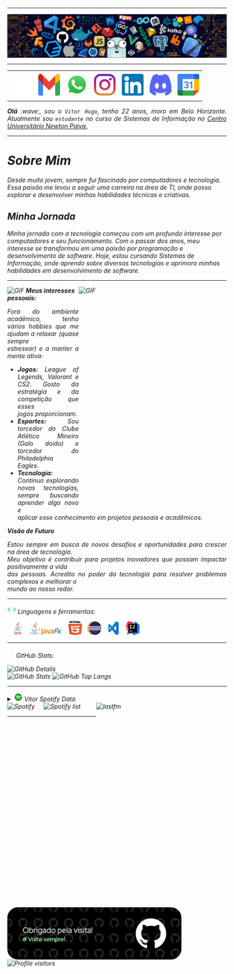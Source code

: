 
-----

<div>
<img align="center" alt="Header" src="https://github.com/vhvaz/vhvaz/blob/main/img/header.png?raw=true"/>
</div>

-----

<div align="center">
<table>
<tr>
 <td align="center" colspan="11"></td>
</tr> 
<tr>
<td><a href="https://github.com/vhvaz" target="_blank"><img src="https://github.com/vhvaz/vhvaz/blob/main/img/github2.png?raw=true" width="50px" height="50px"/></a>
</td>
<td><a href="mailto:vitorhugov78@gmail.com" target="_blank"><img src="https://github.com/vhvaz/vhvaz/blob/main/img/gmail3.png?raw=true" width="50px" height="50px"/></a>
</td>
<td><a href="https://wa.me/5531998367799" target="_blank"><img src="https://github.com/vhvaz/vhvaz/blob/main/img/wpp2.png?raw=true" width="50px" height="50px"/></a>
</td>
<td><a href="https://www.instagram.com/vh.vaz/" target="_blank"><img src="https://github.com/vhvaz/vhvaz/blob/main/img/insta2.png?raw=true" width="50px" height="50px"/></a>
</td>
<td><a href="https://www.linkedin.com/in/vhvaz/" target="_blank"><img src="https://github.com/vhvaz/vhvaz/blob/main/img/linkedin2.png?raw=true" width="50px" height="50px"/></a>
</td>
<!--<td><a href="https://slack.com/app_redirect?channel=UVD9N6VCL"><img src="https://github.com/vhvaz/vhvaz/blob/main/img/slack.png?raw=true" width="50px" height="50px"/></a>
</td>-->
<td><a href="https://discordapp.com/users/833061180217229383" target="_blank"><img src="https://github.com/vhvaz/vhvaz/blob/main/img/discord2.png?raw=true" width="50px" height="50px"/></a>
</td>
</td>
<td><a href="https://calendar.app.google/rPiXPNEbzGw7wpki7" target="_blank"><img src="https://github.com/vhvaz/vhvaz/blob/main/img/calendar2.png?raw=true" width="50px" height="50px"/></a>
</td>
</tr>
<tr>
 <td align="center" colspan="11"></td>
</tr> 
</table>

</div>
<div align="justify">
<i><b>Olá</b> :wave:, sou o <code>Vitor Hugo</code>, tenho 22 anos, moro em Belo Horizonte. Atualmente sou <code>estudante</code> no curso de Sistemas de Informação no <a href="https://newtonpaiva.br/" target="_blank">Centro Universitário Newton Paiva.</a>
</div>

-----

# Sobre Mim

Desde muito jovem, sempre fui fascinado por computadores e tecnologia. Essa paixão me levou a seguir uma carreira na área de TI, onde posso explorar e desenvolver minhas habilidades técnicas e criativas.

## Minha Jornada

Minha jornada com a tecnologia começou com um profundo interesse por computadores e seu funcionamento. Com o passar dos anos, meu interesse se transformou em uma paixão por programação e desenvolvimento de software. Hoje, estou cursando Sistemas de Informação, onde aprendo sobre diversas tecnologias e aprimoro minhas habilidades em desenvolvimento de software.

-----

<div>
<img align="right" alt="GIF" src="https://github.com/vhvaz/vhvaz/blob/main/img/dev2.gif?raw=true" width="340px" height="520px"/>

<img height="20" alt="GIF" src="https://github.com/vhvaz/vhvaz/blob/main/img/soulgem.gif?raw=true"/> **Meus interesses pessoais:**

<div align="justify">
<p>
Fora do ambiente acadêmico, tenho vários hobbies que me ajudam a relaxar (quase sempre <br> estressar) e a manter a mente ativa:

- **Jogos:** League of Legends, Valorant e CS2. Gosto da estratégia e da competição que esses<br> jogos proporcionam.
- **Esportes:** Sou torcedor do Clube Atlético Mineiro (Galo doido) e torcedor do Philadelphia <br> Eagles.
- **Tecnologia:** Continuo explorando novas tecnologias, sempre buscando aprender algo novo e <br>aplicar esse conhecimento em projetos pessoais e acadêmicos.
</p>
</div>

 <i><b>Visão de Futuro</b>

<div align="justify">
<p>
Estou sempre em busca de novos desafios e oportunidades para crescer na área de tecnologia.<br> Meu objetivo é contribuir para projetos inovadores que possam impactar positivamente a vida<br> das pessoas. Acredito no poder da tecnologia para resolver problemas complexos e melhorar o<br> mundo ao nosso redor.
</p>
</div>
</div>

-----

<div>

<img height="20" alt="GIF" src="https://github.com/vhvaz/vhvaz/blob/main/img/skills.gif?raw=true"/>&nbsp;Linguagens e ferramentas:

&nbsp; 
<code><a href="https://www.java.com/pt-BR/" target="_blank"><img width="32" height="32" src="https://github.com/vhvaz/vhvaz/blob/main/img/java.png?raw=true"/></a></code>
&nbsp; 
<code><a href="https://openjfx.io/" target="_blank"><img height="32" src="https://github.com/vhvaz/vhvaz/blob/main/img/javafx.png?raw=true"/></a></code>
&nbsp; 
<code><a href="https://www.w3schools.com/html/" target="_blank"><img width="32" height="32" src="https://github.com/vhvaz/vhvaz/blob/main/img/html.svg?raw=true"/></a></code>
&nbsp; 
<code><a href="https://www.eclipse.org/downloads/" target="_blank"><img width="32" height="32" src="https://github.com/vhvaz/vhvaz/blob/main/img/eclipse.png?raw=true"/></a></code>
&nbsp; 
<code><a href="https://code.visualstudio.com/" target="_blank"><img width="32" height="32" src="https://github.com/vhvaz/vhvaz/blob/main/img/vs.png?raw=true"/></a></code>
&nbsp;
<code><a href="https://www.jetbrains.com/idea/" target="_blank"><img width="32" height="32" src="https://github.com/vhvaz/vhvaz/blob/main/img/intellij.png?raw=true"/></a></code>
&nbsp;

-----

<img height="20" alt="GIF" src="https://github.com/vhvaz/vhvaz/blob/main/img/graphic.gif?raw=true"/>GitHub Stats:

<div>
<img align="right" alt="GitHub Details" width="520px" src="http://github-profile-summary-cards.vercel.app/api/cards/profile-details?username=vhvaz&theme=github_dark"/>
<!--- <img alt="GitHub Commits" width="200px" src="http://github-profile-summary-cards.vercel.app/api/cards/productive-time?username=vhvaz&theme=github_dark"/> -->
<img alt="GitHub Stats" width="200px" src="http://github-profile-summary-cards.vercel.app/api/cards/stats?username=vhvaz&theme=github_dark"/>
<img alt="GitHub Top Langs" width="200px" src="http://github-profile-summary-cards.vercel.app/api/cards/repos-per-language?username=vhvaz&theme=github_dark"/>
</div>

-----

<div>
<div>
<details>
<summary><img height="20" alt="GIF" src="https://github.com/vhvaz/vhvaz/blob/main/img/spotify.gif?raw=true"/> Vitor Spotify Data</summary>
<img src="https://data-card-for-spotify.herokuapp.com/api/card?user_id=22mho6f7rstgrrg2pwrlifjii" alt="Data Card for Spotify">
</details>
</div>
<div>
<!-- <a href="https://twitter.com/joaoaramuni" target="_blank"><img align="right" width="300px" height="470px" alt="tweets" src="https://github-readme-twitter.gazf.vercel.app/api?id=joaoaramuni"/></a> -->
<a href="https://www.last.fm/pt/user/vhvazz" target="_blank"><img align="right" width="300px" height="470px" alt="lastfm" src="https://lastfm-recently-played.vercel.app/api?user=vhvazz&width=400"/></a>
</div>
<div>
<img alt="Spotify" width="300px" height="470px" src="https://spotify-github-profile.vercel.app/api/view?uid=22mho6f7rstgrrg2pwrlifjii&cover_image=true&theme=default"/> &nbsp; &nbsp; 
<img alt="Spotify list" width="300px" height="470px" src="https://spotify-recently-played-readme.vercel.app/api?user=22mho6f7rstgrrg2pwrlifjii&count=10"/>
</div>
<div>
 
 -----
 <td>
<a href="https://github.com/vhvaz" target="_blank"><img align="center" width="400px" height="120px" src="https://github.com/vhvaz/vhvaz/blob/main/img/githubfooter1.png?raw=true" alt="github-footer1"/></a>
</td>
<div>
<img alt="Profile visitors" src="https://komarev.com/ghpvc/?username=vhvaz"/>
</div>

